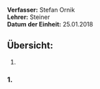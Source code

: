 **Verfasser:** Stefan Ornik   
**Lehrer:** Steiner   
**Datum der Einheit:** 25.01.2018
   
## Übersicht: 

1. 


### 1. 
